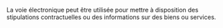 La voie électronique peut être utilisée pour mettre à disposition des stipulations contractuelles ou des informations sur des biens ou services.